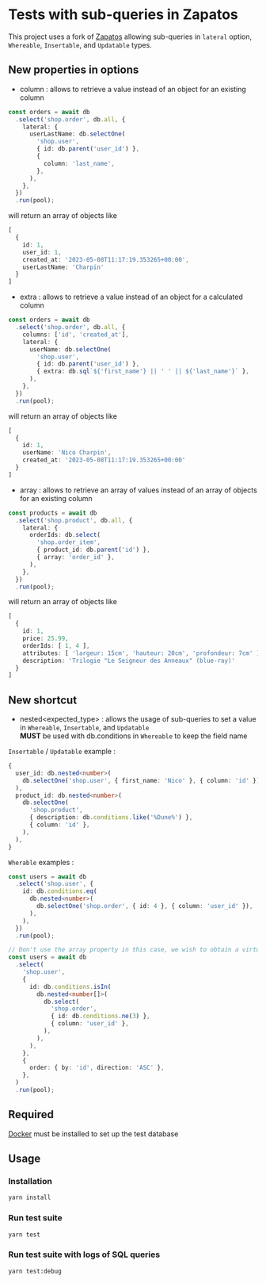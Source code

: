 # Tests with sub-queries in Zapatos

This project uses a fork of [Zapatos](https://github.com/jawj/zapatos) allowing sub-queries in `lateral` option, `Whereable`, `Insertable`, and `Updatable` types.

## New properties in options

- column : allows to retrieve a value instead of an object for an existing column

```typescript
const orders = await db
  .select('shop.order', db.all, {
    lateral: {
      userLastName: db.selectOne(
        'shop.user',
        { id: db.parent('user_id') },
        {
          column: 'last_name',
        },
      ),
    },
  })
  .run(pool);
```

will return an array of objects like

```typescript
[
  {
    id: 1,
    user_id: 1,
    created_at: '2023-05-08T11:17:19.353265+00:00',
    userLastName: 'Charpin'
  }
]
```

- extra : allows to retrieve a value instead of an object for a calculated column

```typescript
const orders = await db
  .select('shop.order', db.all, {
    columns: ['id', 'created_at'],
    lateral: {
      userName: db.selectOne(
        'shop.user',
        { id: db.parent('user_id') },
        { extra: db.sql`${'first_name'} || ' ' || ${'last_name'}` },
      ),
    },
  })
  .run(pool);
```

will return an array of objects like

```typescript
[
  {
    id: 1,
    userName: 'Nico Charpin',
    created_at: '2023-05-08T11:17:19.353265+00:00'
  }
]
```

- array : allows to retrieve an array of values instead of an array of objects for an existing column

```typescript
const products = await db
  .select('shop.product', db.all, {
    lateral: {
      orderIds: db.select(
        'shop.order_item',
        { product_id: db.parent('id') },
        { array: 'order_id' },
      ),
    },
  })
  .run(pool);
```

will return an array of objects like

```typescript
[
  {
    id: 1,
    price: 25.99,
    orderIds: [ 1, 4 ],
    attributes: [ 'largeur: 15cm', 'hauteur: 20cm', 'profondeur: 7cm' ],
    description: 'Trilogie "Le Seigneur des Anneaux" (blue-ray)'
  }
]
```

## New shortcut

- nested<expected_type> : allows the usage of sub-queries to set a value in  `Whereable`, `Insertable`, and `Updatable`  
 **MUST** be used with db.conditions in `Whereable` to keep the field name 

`Insertable` / `Updatable` example :

```typescript
{
  user_id: db.nested<number>(
    db.selectOne('shop.user', { first_name: 'Nico' }, { column: 'id' }),
  ),
  product_id: db.nested<number>(
    db.selectOne(
      'shop.product',
      { description: db.conditions.like('%Dune%') },
      { column: 'id' },
    ),
  ),
}
```

`Wherable` examples :

```typescript
const users = await db
  .select('shop.user', {
    id: db.conditions.eq(
      db.nested<number>(
        db.selectOne('shop.order', { id: 4 }, { column: 'user_id' }),
      ),
    ),
  })
  .run(pool);
```

```typescript
// Don't use the array property in this case, we wish to obtain a virtual table, not an array of values
const users = await db
  .select(
    'shop.user',
    {
      id: db.conditions.isIn(
        db.nested<number[]>(
          db.select(
            'shop.order',
            { id: db.conditions.ne(3) },
            { column: 'user_id' },
          ),
        ),
      ),
    },
    {
      order: { by: 'id', direction: 'ASC' },
    },
  )
  .run(pool);
```


## Required

[Docker](https://docs.docker.com/engine/install/) must be installed to set up the test database

## Usage

### Installation

```sh
yarn install
```

### Run test suite

```sh
yarn test
```

### Run test suite with logs of SQL queries

```sh
yarn test:debug
```

